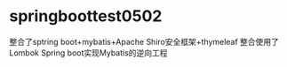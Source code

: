 # springboottest0502
整合了sptring boot+mybatis+Apache Shiro安全框架+thymeleaf
整合使用了Lombok
Spring boot实现Mybatis的逆向工程
